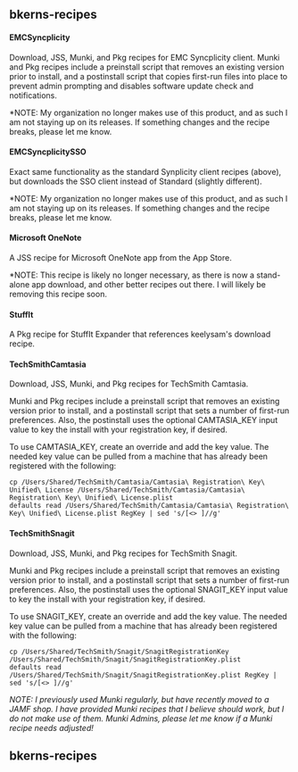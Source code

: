 bkerns-recipes
--------------

#### EMCSyncplicity

Download, JSS, Munki, and Pkg recipes for EMC Syncplicity client. Munki and Pkg recipes include a preinstall script that removes an existing version prior to install, and a postinstall script that copies first-run files into place to prevent admin prompting and disables software update check and notifications.

*NOTE: My organization no longer makes use of this product, and as such I am not staying up on its releases. If something changes and the recipe breaks, please let me know. 

#### EMCSyncplicitySSO

Exact same functionality as the standard Synplicity client recipes (above), but downloads the SSO client instead of Standard (slightly different).

*NOTE: My organization no longer makes use of this product, and as such I am not staying up on its releases. If something changes and the recipe breaks, please let me know. 

#### Microsoft OneNote

A JSS recipe for Microsoft OneNote app from the App Store.

*NOTE: This recipe is likely no longer necessary, as there is now a stand-alone app download, and other better recipes out there. I will likely be removing this recipe soon.

#### StuffIt

A Pkg recipe for StuffIt Expander that references keelysam's download recipe.

#### TechSmithCamtasia

Download, JSS, Munki, and Pkg recipes for TechSmith Camtasia.

Munki and Pkg recipes include a preinstall script that removes an existing version prior to install, and a postinstall script that sets a number of first-run preferences. Also, the postinstall uses the optional CAMTASIA_KEY input value to key the install with your registration key, if desired.

To use CAMTASIA_KEY, create an override and add the key value. The needed key value can be pulled from a machine that has already been registered with the following:

```
cp /Users/Shared/TechSmith/Camtasia/Camtasia\ Registration\ Key\ Unified\ License /Users/Shared/TechSmith/Camtasia/Camtasia\ Registration\ Key\ Unified\ License.plist
defaults read /Users/Shared/TechSmith/Camtasia/Camtasia\ Registration\ Key\ Unified\ License.plist RegKey | sed 's/[<> ]//g'
```

#### TechSmithSnagit

Download, JSS, Munki, and Pkg recipes for TechSmith Snagit.

Munki and Pkg recipes include a preinstall script that removes an existing version prior to install, and a postinstall script that sets a number of first-run preferences. Also, the postinstall uses the optional SNAGIT_KEY input value to key the install with your registration key, if desired.

To use SNAGIT_KEY, create an override and add the key value. The needed key value can be pulled from a machine that has already been registered with the following:

```
cp /Users/Shared/TechSmith/Snagit/SnagitRegistrationKey /Users/Shared/TechSmith/Snagit/SnagitRegistrationKey.plist
defaults read /Users/Shared/TechSmith/Snagit/SnagitRegistrationKey.plist RegKey | sed 's/[<> ]//g'
```


*NOTE: I previously used Munki regularly, but have recently moved to a JAMF shop. I have provided Munki recipes that I believe should work, but I do not make use of them. Munki Admins, please let me know if a Munki recipe needs adjusted!*

bkerns-recipes
--------------

